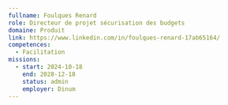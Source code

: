 ```yaml
---
fullname: Foulques Renard
role: Directeur de projet sécurisation des budgets
domaine: Produit
link: https://www.linkedin.com/in/foulques-renard-17ab65164/
competences:
  - Facilitation
missions:
  - start: 2024-10-18
    end: 2028-12-18
    status: admin
    employer: Dinum
---
```

